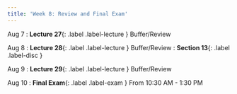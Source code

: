 ```yaml
---
title: 'Week 8: Review and Final Exam'
---
```


Aug 7
: **Lecture 27**{: .label .label-lecture } Buffer/Review

Aug 8
: **Lecture 28**{: .label .label-lecture } Buffer/Review
: **Section 13**{: .label .label-disc }


Aug 9
: **Lecture 29**{: .label .label-lecture } Buffer/Review

Aug 10
: **Final Exam**{: .label .label-exam } From 10:30 AM - 1:30 PM
